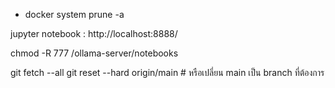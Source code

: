 
- docker system prune -a

jupyter notebook : http://localhost:8888/

chmod -R 777 /ollama-server/notebooks


git fetch --all
git reset --hard origin/main  # หรือเปลี่ยน main เป็น branch ที่ต้องการ
